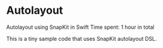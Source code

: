 # Autolayout
Autolayout using SnapKit in Swift
Time spent: 1 hour in total

This is a tiny sample code that uses SnapKit autolayout DSL.
